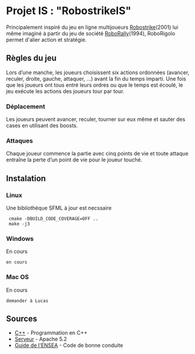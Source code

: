 # Projet IS : "RobostrikeIS"

Principalement inspiré du jeu en ligne multijoueurs [Robostrike](http://www.robostrike.com/)(2001) lui même imaginé à partir du jeu de société [RoboRally](https://fr.wikipedia.org/wiki/RoboRally/)(1994), RoboRigolo permet d'alier action et stratégie.

## Règles du jeu

Lors d’une manche, les joueurs choisissent six actions ordonnées (avancer, reculer, droite, gauche, attaquer, …) avant la fin du temps imparti. Une fois que les joueurs ont tous entré leurs ordres ou que le temps est écoulé, le jeu exécute les actions des joueurs tour par tour. 

### Déplacement

Les joueurs peuvent avancer, reculer, tourner sur eux même et sauter des cases en utilisant des boosts.

### Attaques

Chaque joueur commence la partie avec cinq points de vie et toute attaque entraîne la perte d’un point de vie pour le joueur touché.


## Instalation

### Linux

Une bibliothèque SFML à jour est necssaire

```
 cmake -DBUILD_CODE_COVERAGE=OFF ..
 make -j3
```

### Windows

En cours

```
en cours
```

### Mac OS

En cours
```
demander à Lucas
```


## Sources

* [C++](https://en.wikipedia.org/wiki/C++) - Programmation en C++
* [Serveur](https://maven.apache.org/) - Apache 5.2
* [Guide de l'ENSEA](https://intranet.ensea.fr) - Code de bonne conduite
